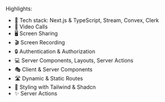 
Highlights:

- 🚀 Tech stack: Next.js & TypeScript, Stream, Convex, Clerk
- 🎥 Video Calls
- 🖥️ Screen Sharing
- 🎬 Screen Recording
- 🔒 Authentication & Authorization
- 💻 Server Components, Layouts, Server Actions
- 🎭 Client & Server Components
- 🛣️ Dynamic & Static Routes
- 🎨 Styling with Tailwind & Shadcn
- ✨ Server Actions


